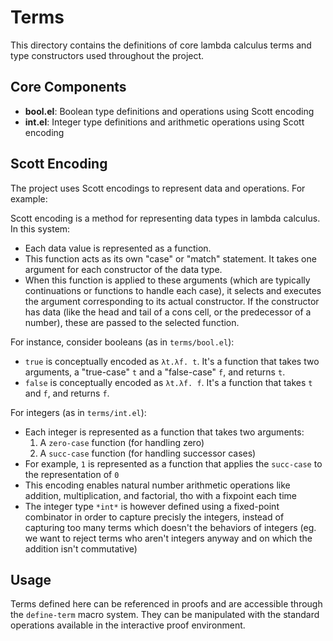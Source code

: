 # Terms

This directory contains the definitions of core lambda calculus terms and type constructors used throughout the project.

## Core Components

- **bool.el**: Boolean type definitions and operations using Scott encoding
- **int.el**: Integer type definitions and arithmetic operations using Scott encoding

## Scott Encoding

The project uses Scott encodings to represent data and operations. For example:

Scott encoding is a method for representing data types in lambda calculus. In this system:
- Each data value is represented as a function.
- This function acts as its own "case" or "match" statement. It takes one argument for each constructor of the data type.
- When this function is applied to these arguments (which are typically continuations or functions to handle each case), it selects and executes the argument corresponding to its actual constructor. If the constructor has data (like the head and tail of a cons cell, or the predecessor of a number), these are passed to the selected function.

For instance, consider booleans (as in `terms/bool.el`):
- `true` is conceptually encoded as `λt.λf. t`. It's a function that takes two arguments, a "true-case" `t` and a "false-case" `f`, and returns `t`.
- `false` is conceptually encoded as `λt.λf. f`. It's a function that takes `t` and `f`, and returns `f`.

For integers (as in `terms/int.el`):
- Each integer is represented as a function that takes two arguments:
  1. A `zero-case` function (for handling zero)
  2. A `succ-case` function (for handling successor cases)
- For example, `1` is represented as a function that applies the `succ-case` to the representation of `0`
- This encoding enables natural number arithmetic operations like addition, multiplication, and factorial, tho with a fixpoint each time
- The integer type `*int*` is however defined using a fixed-point combinator in order to capture precisly the integers, instead of capturing too many terms which doesn't the behaviors of integers (eg. we want to reject terms who aren't integers anyway and on which the addition isn't commutative)

## Usage

Terms defined here can be referenced in proofs and are accessible through the `define-term` macro system. They can be manipulated with the standard operations available in the interactive proof environment.